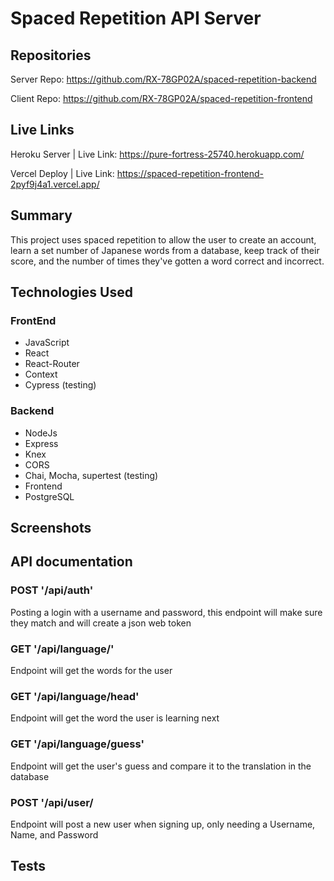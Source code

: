 # Spaced Repetition API Server

## Repositories
Server Repo: https://github.com/RX-78GP02A/spaced-repetition-backend 

Client Repo: https://github.com/RX-78GP02A/spaced-repetition-frontend

## Live Links
Heroku Server | Live Link: https://pure-fortress-25740.herokuapp.com/

Vercel Deploy | Live Link: https://spaced-repetition-frontend-2pyf9j4a1.vercel.app/

## Summary
This project uses spaced repetition to allow the user to create an account, learn a set number of Japanese words from a database, keep track of their score, and the number of times they've gotten a word correct and incorrect.

## Technologies Used

### FrontEnd
- JavaScript
- React
- React-Router
- Context
- Cypress (testing)

### Backend
- NodeJs
- Express
- Knex
- CORS
- Chai, Mocha, supertest (testing)
- Frontend
- PostgreSQL


## Screenshots


## API documentation

### POST '/api/auth'
Posting a login with a username and password, this endpoint will make sure they match and will create a json web token

### GET '/api/language/'
Endpoint will get the words for the user

### GET '/api/language/head'
Endpoint will get the word the user is learning next

### GET '/api/language/guess'
Endpoint will get the user's guess and compare it to the translation in the database

### POST '/api/user/
Endpoint will post a new user when signing up, only needing a Username, Name, and Password

## Tests
